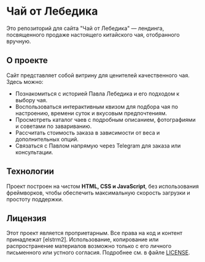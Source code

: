 # Чай от Лебедика

Это репозиторий для сайта "Чай от Лебедика" — лендинга, посвященного продаже настоящего китайского чая, отобранного вручную.

## О проекте

Сайт представляет собой витрину для ценителей качественного чая. Здесь можно:

- Познакомиться с историей Павла Лебедика и его подходом к выбору чая.
- Воспользоваться интерактивным квизом для подбора чая по настроению, времени суток и вкусовым предпочтениям.
- Просмотреть каталог чаев с подробным описанием, фотографиями и советами по завариванию.
- Рассчитать стоимость заказа в зависимости от веса и дополнительных опций.
- Связаться с Павлом напрямую через Telegram для заказа или консультации.

## Технологии

Проект построен на чистом **HTML, CSS и JavaScript**, без использования фреймворков, чтобы обеспечить максимальную скорость загрузки и простоту поддержки.

## Лицензия

Этот проект является проприетарным. Все права на код и контент принадлежат [elstrm2]. Использование, копирование или распространение материалов возможно только с его личного письменного или устного согласия. Подробнее см. в файле [LICENSE](LICENSE).
